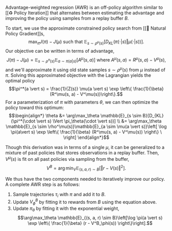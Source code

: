 Advantage-weighted regression (AWR) is an off-policy algorithm similar to [[♻️ Policy Iteration]] that alternates between estimating the advantage and improving the policy using samples from a replay buffer $B$.

To start, we use the approximate constrained policy search from [[🚜 Natural Policy Gradient]]s, $$\max_{\pi} J(\pi) - J(\mu) \text{ such that } \mathbb{E}_{s \sim \rho^\mu(s)}[D_{KL}(\pi(\cdot\vert s) \Vert \mu(\cdot\vert s))].$$ Our objective can be written in terms of advantage, $$J(\pi) - J(\mu) = \mathbb{E}_{s \sim \rho^\pi(s)}\mathbb{E}_{a \sim \pi(a \vert s)}[A^\mu(s, a)] \text{ where } A^\mu(s, a) = R^\mu(s, a) - V^\mu(s),$$ and we'll approximate it using old state samples $s \sim \rho^\mu(s)$ from $\mu$ instead of $\pi$. Solving this approximated objective with the Lagrangian yields the optimal policy $$\pi^*(a \vert s) = \frac{1}{Z(s)} \mu(a \vert s) \exp \left\{ \frac{1}{\beta}(R^\mu(s, a) - V^\mu(s))\right\}.$$ For a parameterization of $\pi$ with parameters $\theta$, we can then optimize the policy toward this optimum: $$\begin{align*} \theta &= \arg\max_\theta \mathbb{E}_{s \sim B}[D_{KL}(\pi^*(\cdot \vert s) \Vert \pi_\theta(\cdot \vert s))] \\ &= \arg\max_\theta \mathbb{E}_{s \sim \rho^\mu(s)}\mathbb{E}_{a \sim \mu(a \vert s)}\left[ \log \pi(a\vert s) \exp \left\{ \frac{1}{\beta} (R^\mu(s, a) - V^\mu(s)) \right\} \ \right] \end{align*}$$

Though this derivation was in terms of a single $\mu$, it can be generalized to a mixture of past policies that stores observations in a replay buffer. Then, $V^\mu(s)$ is fit on all past policies via sampling from the buffer, $$V^B = \arg\min_{V}\mathbb{E}_{(s, a, r) \sim B}[\Vert r - V(s)\Vert^2].$$

We thus have the two components needed to iteratively improve our policy. A complete AWR step is as follows:
1. Sample trajectories $\tau_i$ with $\pi$ and add it to $B$.
2. Update $V^B_\phi$ by fitting it to rewards from $B$ using the equation above.
3. Update $\pi_\theta$ by fitting it with the exponential weight, $$\arg\max_\theta \mathbb{E}_{(s, a, r) \sim B}\left[\log \pi(a \vert s) \exp \left\{ \frac{1}{\beta} (r - V^B_\phi(s)) \right\}\right].$$